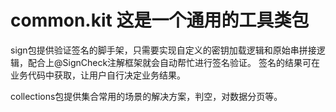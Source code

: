 # common.kit 这是一个通用的工具类包

sign包提供验证签名的脚手架，只需要实现自定义的密钥加载逻辑和原始串拼接逻辑，配合上@SignCheck注解框架就会自动帮忙进行签名验证。
签名的结果可在业务代码中获取，让用户自行决定业务结果。

collections包提供集合常用的场景的解决方案，判空，对数据分页等。
